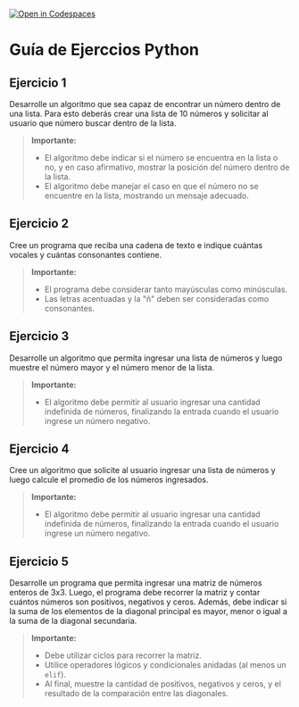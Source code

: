 [![Open in Codespaces](https://classroom.github.com/assets/launch-codespace-2972f46106e565e64193e422d61a12cf1da4916b45550586e14ef0a7c637dd04.svg)](https://classroom.github.com/open-in-codespaces?assignment_repo_id=19744027)
# Guía de Ejerccios Python

## Ejercicio 1

Desarrolle un algoritmo que sea capaz de encontrar un número dentro de una lista. Para esto deberás crear una lista de 10 números y solicitar al usuario que número buscar dentro de la lista.

> **Importante:** 
> - El algoritmo debe indicar si el número se encuentra en la lista o no, y en caso afirmativo, mostrar la posición del número dentro de la lista.
> - El algoritmo debe manejar el caso en que el número no se encuentre en la lista, mostrando un mensaje adecuado.

## Ejercicio 2

Cree un programa que reciba una cadena de texto e indique cuántas vocales y cuántas consonantes contiene.

> **Importante:**
> - El programa debe considerar tanto mayúsculas como minúsculas.
> - Las letras acentuadas y la "ñ" deben ser consideradas como consonantes.

## Ejercicio 3

Desarrolle un algoritmo que permita ingresar una lista de números y luego muestre el número mayor y el número menor de la lista.
> **Importante:**
> - El algoritmo debe permitir al usuario ingresar una cantidad indefinida de números, finalizando la entrada cuando el usuario ingrese un número negativo.


## Ejercicio 4

Cree un algoritmo que solicite al usuario ingresar una lista de números y luego calcule el promedio de los números ingresados.
> **Importante:**
> - El algoritmo debe permitir al usuario ingresar una cantidad indefinida de números, finalizando la entrada cuando el usuario ingrese un número negativo.

## Ejercicio 5


Desarrolle un programa que permita ingresar una matriz de números enteros de 3x3. Luego, el programa debe recorrer la matriz y contar cuántos números son positivos, negativos y ceros. Además, debe indicar si la suma de los elementos de la diagonal principal es mayor, menor o igual a la suma de la diagonal secundaria.

> **Importante:**
> - Debe utilizar ciclos para recorrer la matriz.
> - Utilice operadores lógicos y condicionales anidadas (al menos un `elif`).
> - Al final, muestre la cantidad de positivos, negativos y ceros, y el resultado de la comparación entre las diagonales.